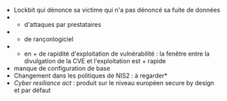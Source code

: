 

- Lockbit qui dénonce sa victime qui n'a pas dénoncé sa fuite de données
- + d'attaques par prestataires
- + de rançonlogiciel
- + en + de rapidité d'exploitation de vulnérabilité : la fenêtre entre la divulgation de la CVE et l'exploitation est + rapide
- manque de configuration de base
- Changement dans les politiques de NIS2 : à regarder*
- *Cyber resiliance act* : produit sur le niveau européen secure by design et par défaut